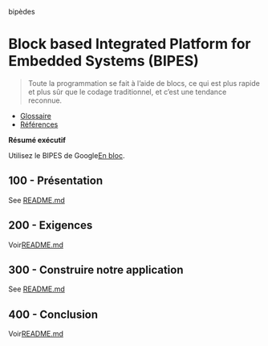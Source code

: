 bipèdes

# Block based Integrated Platform for Embedded Systems (BIPES)

> Toute la programmation se fait à l’aide de blocs, ce qui est plus rapide et plus sûr que le codage traditionnel, et c’est une tendance reconnue.

-   [Glossaire](./GLOSSARY.md)
-   [Références](./REFERENCES.md)

**Résumé exécutif**

Utilisez le BIPES de Google[En bloc](https://github.com/vanHeemstraSystems/blockly-demo).

## 100 - Présentation

See [README.md](./100/README.md)

## 200 - Exigences

Voir[README.md](./200/README.md)

## 300 - Construire notre application

See [README.md](./300/README.md)

## 400 - Conclusion

Voir[README.md](./400/README.md)
